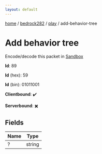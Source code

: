 ```yaml
---
layout: default
---
```


[home](/)  /  [bedrock282](/protocol/bedrock282)  /  [play](/protocol/bedrock282/play)  /  add-behavior-tree

# Add behavior tree

Encode/decode this packet in [Sandbox](../../../sandbox/bedrock282#Play.AddBehaviorTree)

**Id**: 89

**Id** (hex): 59

**Id** (bin): 01011001

**Clientbound**: ✔️

**Serverbound**: ✖️

## Fields

Name | Type
---|---
? | string
